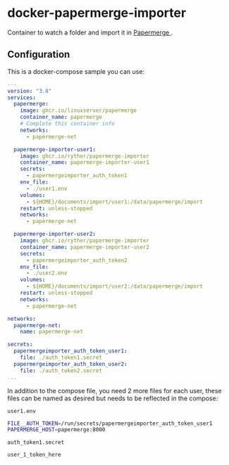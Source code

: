 # docker-papermerge-importer
Container to watch a folder and import it in [Papermerge ](https://papermerge.com/).


## Configuration
This is a docker-compose sample you can use:
```yaml
---
version: "3.8"
services:
  papermerge:
    image: ghcr.io/linuxserver/papermerge
    container_name: papermerge
    # Complete this container info
    networks:
      - papermerge-net

  papermerge-importer-user1:
    image: ghcr.io/ryther/papermerge-importer
    container_name: papermerge-importer-user1
    secrets:
      - papermergeimporter_auth_token1
    env_file:
      - ./user1.env
    volumes:
      - ${HOME}/documents/import/user1:/data/papermerge/import
    restart: unless-stopped
    networks:
      - papermerge-net

  papermerge-importer-user2:
    image: ghcr.io/ryther/papermerge-importer
    container_name: papermerge-importer-user2
    secrets:
      - papermergeimporter_auth_token2
    env_file:
      - ./user2.env
    volumes:
      - ${HOME}/documents/import/user2:/data/papermerge/import
    restart: unless-stopped
    networks:
      - papermerge-net

networks:
  papermerge-net:
    name: papermerge-net

secrets:
  papermergeimporter_auth_token_user1:
    file: ./auth_token1.secret
  papermergeimporter_auth_token_user2:
    file: ./auth_token2.secret
...
```

In addition to the compose file, you need 2 more files for each user, these files can be named as desired but needs to be reflected in the compose:

`user1.env`
```bash
FILE__AUTH_TOKEN=/run/secrets/papermergeimporter_auth_token_user1
PAPERMERGE_HOST=papermerge:8000
```

`auth_token1.secret`
```
user_1_token_here
```
